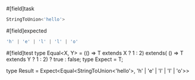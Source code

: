 #[field]task
```ts
StringToUnion<'hello'>
```

#[field]expected
```ts
'h' | 'e' | 'l' | 'l' | 'o'
```

#[field]test
type Equal<X, Y> = (<T>() => T extends X ? 1 : 2) extends(
    <T>() => T extends Y ? 1 : 2) ? true : false;
type Expect<T extends true> = T;

type Result = Expect<Equal<StringToUnion<'hello'>, 'h' | 'e' | 'l' | 'l' | 'o'>>